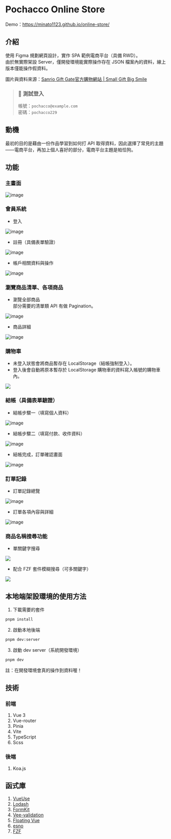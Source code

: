 # Pochacco Online Store
Demo：https://minato1123.github.io/online-store/
## 介紹
使用 Figma 規劃網頁設計，實作 SPA 範例電商平台（具備 RWD）。<br>
由於無實際架設 Server，僅開發環境能實際操作存在 JSON 檔案內的資料，線上版本僅能操作假資料。<br>

圖片與資料來源：[Sanrio Gift Gate官方購物網站 | Small Gift Big Smile](https://www.sanriogiftgate.com.tw/)

> ### 🧪 測試登入<br>
> 帳號：`pochacco@example.com`<br>
> 密碼：`pochacco229`

## 動機
最初的目的是藉由一份作品學習到如何打 API 取得資料，因此選擇了常見的主題——電商平台，再加上個人喜好的部分，電商平台主題是帕恰狗。

## 功能
### 主畫面
![image](https://user-images.githubusercontent.com/71639540/223124664-f60113f3-a20d-474b-a86d-c2edb75fc634.png)
### 會員系統
* 登入

![image](https://user-images.githubusercontent.com/71639540/223124807-9ffa20f1-a51b-4b57-bb5e-739a4e73f9b3.png)
* 註冊（具備表單驗證）

![image](https://user-images.githubusercontent.com/71639540/223124924-319ec190-a265-48b4-a7ab-dc83dc6fe557.png)
* 帳戶相關資料與操作

![image](https://user-images.githubusercontent.com/71639540/223124974-26e0abb0-0b5f-45f7-b79c-4d74cd0305d5.png)

### 瀏覽商品清單、各項商品
* 瀏覽全部商品<br>
部分需要的清單類 API 有做 Pagination。

![image](https://user-images.githubusercontent.com/71639540/223125320-7609c99c-5eca-4c08-a417-8d3da66f868f.png)

* 商品詳細

![image](https://i.imgur.com/wE8pSFD.png)

### 購物車
* 未登入狀態會將商品暫存在 LocalStorage（結帳強制登入）。
* 登入後會自動將原本暫存於 LocalStorage 購物車的資料寫入帳號的購物車內。

![](https://i.imgur.com/ro91Zed.png)

### 結帳（具備表單驗證）
* 結帳步驟一（填寫個人資料）

![image](https://user-images.githubusercontent.com/71639540/223125768-b7baec7a-ff5f-49a4-9e0f-908c23c9e004.png)

* 結帳步驟二（填寫付款、收件資料）

![image](https://user-images.githubusercontent.com/71639540/223125737-072aa5ae-6cd4-4f4d-a1d5-24625b991317.png)

* 結帳完成，訂單確認畫面

![image](https://user-images.githubusercontent.com/71639540/223125798-70727a7b-d505-42cc-9ff5-e832ce59a0dd.png)

### 訂單記錄
* 訂單記錄總覽

![image](https://user-images.githubusercontent.com/71639540/223125942-ea74528a-0a90-4c4a-940e-3d1f65e133c3.png)

* 訂單各項內容與詳細

![image](https://user-images.githubusercontent.com/71639540/223125983-0a1ae5e0-bbb1-4d74-93cc-43e329d9b0b5.png)

### 商品名稱搜尋功能
* 單關鍵字搜尋

![](https://i.imgur.com/5CsvtCq.png)

* 配合 FZF 套件模糊搜尋（可多關鍵字）

![](https://i.imgur.com/f77j9kG.png)



## 本地端架設環境的使用方法
1. 下載需要的套件
```sh
pnpm install
```
2. 啟動本地後端
```sh
pnpm dev:server
```
3. 啟動 dev server（系統開發環境）
```sh
pnpm dev
```
註：在開發環境會真的操作到資料喔！

## 技術
### 前端
1. Vue 3
2. Vue-router
3. Pinia
4. Vite
5. TypeScript
6. Scss

### 後端
1. Koa.js

## 函式庫

1. <a href="https://vueuse.org/" target="_blank">VueUse</a><br>
2. <a href="https://lodash.com/" target="_blank">Lodash</a><br>
3. <a href="https://formkit.com/" target="_blank">FormKit</a><br>
4. <a href="https://vee-validate.logaretm.com/v4/" target="_blank">Vee-validation</a><br>
5. <a href="https://floating-vue.starpad.dev/" target="_blank">Floating Vue</a><br>
6. <a href="https://github.com/esbuild-kit/esno" target="_blank">esno</a><br>
7. <a href="https://fzf.netlify.app/docs/latest" target="_blank">FZF</a>
